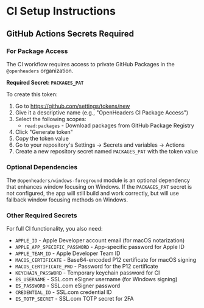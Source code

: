 # CI Setup Instructions

## GitHub Actions Secrets Required

### For Package Access

The CI workflow requires access to private GitHub Packages in the `@openheaders` organization. 

**Required Secret: `PACKAGES_PAT`**

To create this token:

1. Go to https://github.com/settings/tokens/new
2. Give it a descriptive name (e.g., "OpenHeaders CI Package Access")
3. Select the following scopes:
   - `read:packages` - Download packages from GitHub Package Registry
4. Click "Generate token"
5. Copy the token value
6. Go to your repository's Settings → Secrets and variables → Actions
7. Create a new repository secret named `PACKAGES_PAT` with the token value

### Optional Dependencies

The `@openheaders/windows-foreground` module is an optional dependency that enhances window focusing on Windows. If the `PACKAGES_PAT` secret is not configured, the app will still build and work correctly, but will use fallback window focusing methods on Windows.

### Other Required Secrets

For full CI functionality, you also need:

- `APPLE_ID` - Apple Developer account email (for macOS notarization)
- `APPLE_APP_SPECIFIC_PASSWORD` - App-specific password for Apple ID
- `APPLE_TEAM_ID` - Apple Developer Team ID
- `MACOS_CERTIFICATE` - Base64-encoded P12 certificate for macOS signing
- `MACOS_CERTIFICATE_PWD` - Password for the P12 certificate
- `KEYCHAIN_PASSWORD` - Temporary keychain password for CI
- `ES_USERNAME` - SSL.com eSigner username (for Windows signing)
- `ES_PASSWORD` - SSL.com eSigner password
- `CREDENTIAL_ID` - SSL.com credential ID
- `ES_TOTP_SECRET` - SSL.com TOTP secret for 2FA
